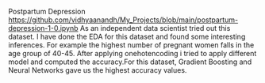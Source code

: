 Postpartum Depression
            https://github.com/vidhyaanandh/My_Projects/blob/main/postpartum-depression-1-0.ipynb
      As an independent data scientist tried out this dataset. I have done the EDA for this dataset and found some interesting inferences. For example the highest number of pregnant women falls in the age group of 40-45. After applying onehotencoding i tried to apply different model and computed the accuracy.For this dataset, Gradient Boosting and Neural Networks gave us the highest accuracy values. 
